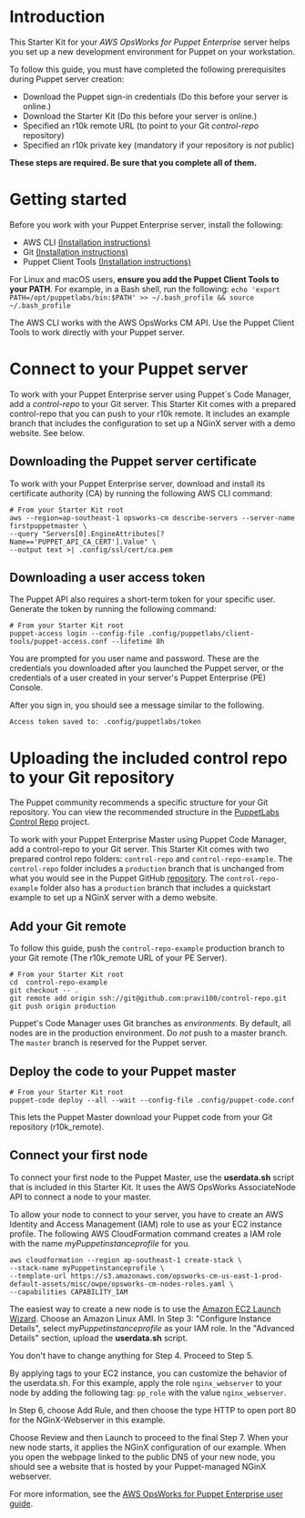 Introduction
============

This Starter Kit for your _AWS OpsWorks for Puppet Enterprise_ server helps you set up a new development environment for Puppet on your workstation.

To follow this guide, you must have completed the following prerequisites during Puppet server creation:

- Download the Puppet sign-in credentials (Do this before your server is online.)
- Download the Starter Kit (Do this before your server is online.)
- Specified an r10k remote URL (to point to your Git _control-repo_ repository)
- Specified an r10k private key (mandatory if your repository is _not_ public)

**These steps are required. Be sure that you complete all of them.**


Getting started
===============

Before you work with your Puppet Enterprise server, install the following:

- AWS CLI [(Installation instructions)](http://docs.aws.amazon.com/cli/latest/userguide/installing.html)
- Git [(Installation instructions)](https://git-scm.com/book/en/v2/Getting-Started-Installing-Git)
- Puppet Client Tools [(Installation instructions)](https://puppet.com/download-puppet-enterprise-client-tools)

For Linux and macOS users, **ensure you add the Puppet Client Tools to your PATH**. For example, in a Bash shell, run the following: `echo 'export PATH=/opt/puppetlabs/bin:$PATH' >> ~/.bash_profile && source ~/.bash_profile`

The AWS CLI works with the AWS OpsWorks CM API. Use the Puppet Client Tools to work directly with your Puppet server.


Connect to your Puppet server
=============================
To work with your Puppet Enterprise server using Puppet´s Code Manager, add a _control-repo_ to your Git server. This Starter Kit comes with a prepared control-repo that you can push to your r10k remote. It includes an example branch that includes the configuration to set up a NGinX server with a demo website. See below.

## Downloading the Puppet server certificate

To work with your Puppet Enterprise server, download and install its certificate authority (CA) by running the following AWS CLI command:

```
# From your Starter Kit root
aws --region=ap-southeast-1 opsworks-cm describe-servers --server-name firstpuppetmaster \
--query "Servers[0].EngineAttributes[?Name=='PUPPET_API_CA_CERT'].Value" \
--output text >| .config/ssl/cert/ca.pem
```

## Downloading a user access token

The Puppet API also requires a short-term token for your specific user. Generate the token by running the following command:

```
# From your Starter Kit root
puppet-access login --config-file .config/puppetlabs/client-tools/puppet-access.conf --lifetime 8h
```

You are prompted for you user name and password. These are the credentials you downloaded after you launched the Puppet server, or the credentials of a user created in your server's Puppet Enterprise (PE) Console.

After you sign in, you should see a message similar to the following.
```
Access token saved to: .config/puppetlabs/token
```

Uploading the included control repo to your Git repository
==========================================================
The Puppet community recommends a specific structure for your Git repository. You can view the recommended structure in the [PuppetLabs Control Repo](https://github.com/puppetlabs/control-repo) project.

To work with your Puppet Enterprise Master using Puppet Code Manager, add a control-repo to your Git server. This Starter Kit comes with two prepared control repo folders: `control-repo` and `control-repo-example`. The `control-repo` folder includes a `production` branch that is unchanged from what you would see in the Puppet GitHub [repository](https://github.com/puppetlabs/control-repo). The `control-repo-example` folder also has a `production` branch that includes a quickstart example to set up a NGinX server with a demo website.

## Add your Git remote
To follow this guide, push the `control-repo-example` production branch to your Git remote (The r10k_remote URL of your PE Server).

```
# From your Starter Kit root
cd  control-repo-example
git checkout -- .
git remote add origin ssh://git@github.com:pravi100/control-repo.git
git push origin production
```

Puppet's Code Manager uses Git branches as _environments_. By default, all nodes are in the production environment. 
Do _not_ push to a master branch. The `master` branch is reserved for the Puppet server.

## Deploy the code to your Puppet master
```
# From your Starter Kit root
puppet-code deploy --all --wait --config-file .config/puppet-code.conf
```

This lets the Puppet Master download your Puppet code from your Git repository (r10k_remote).

## Connect your first node
To connect your first node to the Puppet Master, use the **userdata.sh** script that is included in this Starter Kit. It uses the AWS OpsWorks AssociateNode API to connect a node to your master. 

To allow your node to connect to your server, you have to create an AWS Identity and Access Management (IAM) role to use as your EC2 instance profile. The following AWS CloudFormation command creates a IAM role with the name _myPuppetinstanceprofile_ for you.

```
aws cloudformation --region ap-southeast-1 create-stack \
--stack-name myPuppetinstanceprofile \
--template-url https://s3.amazonaws.com/opsworks-cm-us-east-1-prod-default-assets/misc/owpe/opsworks-cm-nodes-roles.yaml \
--capabilities CAPABILITY_IAM
```

The easiest way to create a new node is to use the [Amazon EC2 Launch Wizard](http://docs.aws.amazon.com/AWSEC2/latest/UserGuide/launching-instance.html). Choose an Amazon Linux AMI. In Step 3: "Configure Instance Details", select _myPuppetinstanceprofile_ as your IAM role. In the "Advanced Details" section, upload the **userdata.sh** script.

You don't have to change anything for Step 4. Proceed to Step 5.

By applying tags to your EC2 instance, you can customize the behavior of the userdata.sh. For this example, apply the role `nginx_webserver` to your node by adding the following tag: `pp_role` with the value `nginx_webserver`.

In Step 6, choose Add Rule, and then choose the type HTTP to open port 80 for the NGinX-Webserver in this example.

Choose Review and then Launch to proceed to the final Step 7. When your new node starts, it applies the NGinX configuration of our example. When you open the webpage linked to the public DNS of your new node, you should see a website that is hosted by your Puppet-managed NGinX webserver.

For more information, see the [AWS OpsWorks for Puppet Enterprise user guide](http://docs.aws.amazon.com/opsworks/latest/userguide/opspup-unattend-assoc.html).



